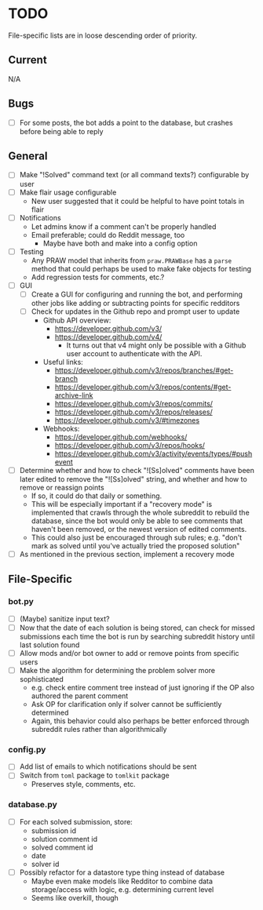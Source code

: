 # TODO

File-specific lists are in loose descending order of priority.

## Current

N/A

## Bugs

* [ ] For some posts, the bot adds a point to the database, but crashes before being able to reply

## General

* [ ] Make "!Solved" command text (or all command texts?) configurable by user
* [ ] Make flair usage configurable
    * New user suggested that it could be helpful to have point totals in flair
* [ ] Notifications
    * Let admins know if a comment can't be properly handled
    * Email preferable; could do Reddit message, too
        * Maybe have both and make into a config option
* [ ] Testing
    - Any PRAW model that inherits from `praw.PRAWBase` has a `parse` method
        that could perhaps be used to make fake objects for testing
    - Add regression tests for comments, etc.?
* [ ] GUI
    - [ ] Create a GUI for configuring and running the bot, and performing other jobs
        like adding or subtracting points for specific redditors
    - [ ] Check for updates in the Github repo and prompt user to update
        - Github API overview:
            - https://developer.github.com/v3/
            - https://developer.github.com/v4/
                - It turns out that v4 might only be possible with a Github user
                    account to authenticate with the API.
        - Useful links:
            - https://developer.github.com/v3/repos/branches/#get-branch
            - https://developer.github.com/v3/repos/contents/#get-archive-link
            - https://developer.github.com/v3/repos/commits/
            - https://developer.github.com/v3/repos/releases/
            - https://developer.github.com/v3/#timezones
        - Webhooks:
            - https://developer.github.com/webhooks/
            - https://developer.github.com/v3/repos/hooks/
            - https://developer.github.com/v3/activity/events/types/#pushevent
* [ ] Determine whether and how to check "![Ss]olved" comments have been later
    edited to remove the "![Ss]olved" string, and whether and how to remove or
    reassign points
    - If so, it could do that daily or something.
    - This will be especially important if a "recovery mode" is implemented that
        crawls through the whole subreddit to rebuild the database, since the
        bot would only be able to see comments that haven't been removed, or
        the newest version of edited comments.
    - This could also just be encouraged through sub rules; e.g. "don't mark as
        solved until you've actually tried the proposed solution"
* [ ] As mentioned in the previous section, implement a recovery mode

## File-Specific

### bot.py

* [ ] (Maybe) sanitize input text?
* [ ] Now that the date of each solution is being stored, can check for missed
    submissions each time the bot is run by searching subreddit history until
    last solution found
* [ ] Allow mods and/or bot owner to add or remove points from specific users
* [ ] Make the algorithm for determining the problem solver more sophisticated
    - e.g. check entire comment tree instead of just ignoring if the OP also
        authored the parent comment
    - Ask OP for clarification only if solver cannot be sufficiently determined
    - Again, this behavior could also perhaps be better enforced through
        subreddit rules rather than algorithmically

### config.py

* [ ] Add list of emails to which notifications should be sent
* [ ] Switch from `toml` package to `tomlkit` package
    - Preserves style, comments, etc.

### database.py

* [ ] For each solved submission, store:
    - submission id
    - solution comment id
    - solved comment id
    - date
    - solver id
* [ ] Possibly refactor for a datastore type thing instead of database
    - Maybe even make models like Redditor to combine data storage/access with
        logic, e.g. determining current level
    - Seems like overkill, though

